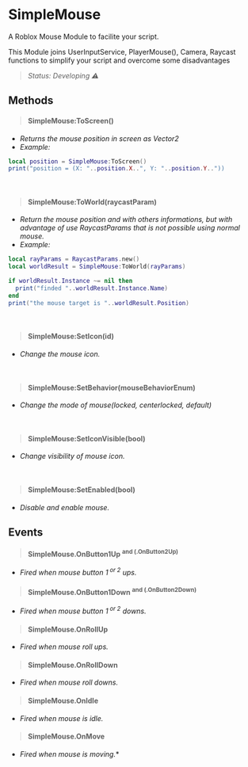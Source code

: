 # SimpleMouse
A Roblox Mouse Module to facilite your script.

This Module joins UserInputService, PlayerMouse(), Camera, Raycast functions to simplify your script and overcome some disadvantages

> *Status: Developing ⚠️*

## Methods

> #### **SimpleMouse:ToScreen()**
+ *Returns the mouse position in screen as Vector2*
+ *Example:*
```lua
local position = SimpleMouse:ToScreen()
print("position = (X: "..position.X..", Y: "..position.Y.."))
```
<br>

> #### **SimpleMouse:ToWorld(raycastParam)**
+ *Return the mouse position and with others informations, but with advantage of use RaycastParams that is not possible using normal mouse.*
+ *Example:*
```lua
local rayParams = RaycastParams.new()
local worldResult = SimpleMouse:ToWorld(rayParams)

if worldResult.Instance ~= nil then
  print("finded "..worldResult.Instance.Name)
end
print("the mouse target is "..worldResult.Position)
```
<br>


> #### **SimpleMouse:SetIcon(id)**
+ *Change the mouse icon.*
<br>

> #### **SimpleMouse:SetBehavior(mouseBehaviorEnum)**
+ *Change the mode of mouse(locked, centerlocked, default)*
<br>

> #### **SimpleMouse:SetIconVisible(bool)**
+ *Change visibility of mouse icon.*
<br>

> #### **SimpleMouse:SetEnabled(bool)**
+ *Disable and enable mouse.*

## Events
> #### **SimpleMouse.OnButton1Up** <sup>and (.OnButton2Up)</sup>
+ *Fired when mouse button 1<sup> or 2</sup> ups.*

> #### **SimpleMouse.OnButton1Down** <sup>and (.OnButton2Down)</sup>
+ *Fired when mouse button 1<sup> or 2</sup> downs.*

> #### **SimpleMouse.OnRollUp**
+ *Fired when mouse roll ups.*

> #### **SimpleMouse.OnRollDown**
+ *Fired when mouse roll downs.*

> #### **SimpleMouse.OnIdle**
+ *Fired when mouse is idle.*

> #### **SimpleMouse.OnMove**
+ *Fired when mouse is moving.**
